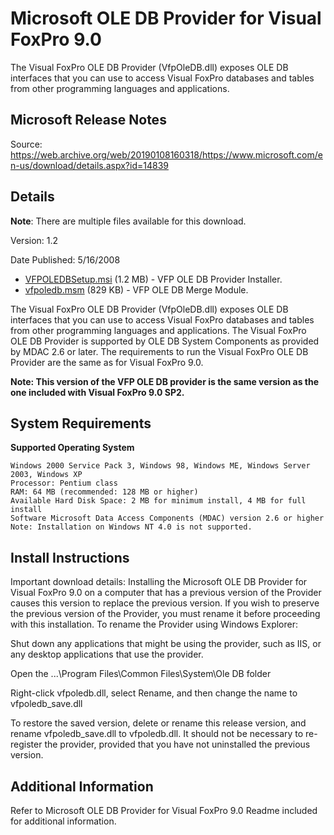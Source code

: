 # Microsoft OLE DB Provider for Visual FoxPro 9.0

The Visual FoxPro OLE DB Provider (VfpOleDB.dll) exposes OLE DB interfaces that you can use to access Visual FoxPro databases and tables from other programming languages and applications. 

## Microsoft Release Notes
Source: https://web.archive.org/web/20190108160318/https://www.microsoft.com/en-us/download/details.aspx?id=14839

## Details

**Note**: There are multiple files available for this download. 

Version: 1.2

Date Published: 5/16/2008
- [VFPOLEDBSetup.msi](VFPOLEDBSetup.msi) (1.2 MB) - VFP OLE DB Provider Installer.
- [vfpoledb.msm](vfpoledb.msm) (829 KB) - VFP OLE DB Merge Module.

The Visual FoxPro OLE DB Provider (VfpOleDB.dll) exposes OLE DB interfaces that you can use to access Visual FoxPro databases and tables from other programming languages and applications. The Visual FoxPro OLE DB Provider is supported by OLE DB System Components as provided by MDAC 2.6 or later. The requirements to run the Visual FoxPro OLE DB Provider are the same as for Visual FoxPro 9.0.

**Note: This version of the VFP OLE DB provider is the same version as the one included with Visual FoxPro 9.0 SP2.**

## System Requirements

**Supported Operating System**

    Windows 2000 Service Pack 3, Windows 98, Windows ME, Windows Server 2003, Windows XP
    Processor: Pentium class
    RAM: 64 MB (recommended: 128 MB or higher)
    Available Hard Disk Space: 2 MB for minimum install, 4 MB for full install
    Software Microsoft Data Access Components (MDAC) version 2.6 or higher
    Note: Installation on Windows NT 4.0 is not supported. 

## Install Instructions

Important download details: Installing the Microsoft OLE DB Provider for Visual FoxPro 9.0 on a computer that has a previous version of the Provider causes this version to replace the previous version. If you wish to preserve the previous version of the Provider, you must rename it before proceeding with this installation. To rename the Provider using Windows Explorer:

Shut down any applications that might be using the provider, such as IIS, or any desktop applications that use the provider.

Open the ...\Program Files\Common Files\System\Ole DB folder

Right-click vfpoledb.dll, select Rename, and then change the name to vfpoledb_save.dll

To restore the saved version, delete or rename this release version, and rename vfpoledb_save.dll to vfpoledb.dll. It should not be necessary to re-register the provider, provided that you have not uninstalled the previous version. 

## Additional Information

Refer to Microsoft OLE DB Provider for Visual FoxPro 9.0 Readme included for additional information. 